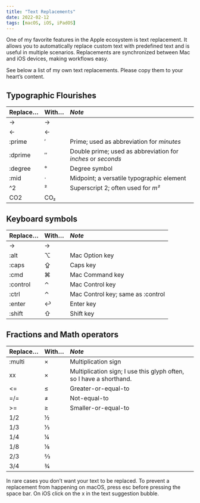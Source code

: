 ```yaml
---
title: "Text Replacements"
date: 2022-02-12
tags: [macOS, iOS, iPadOS]
---
```


One of my favorite features in the Apple ecosystem is text replacement. It allows you to automatically replace custom text with predefined text and is useful in multiple scenarios. Replacements are synchronized between Mac and iOS devices, making workflows easy.

See below a list of my own text replacements. Please copy them to your heart’s content.

## Typographic Flourishes

| Replace… | With… | *Note* |
|-------|--------|:---------|
| -> | → |  |
| <- | ← |  |
| :prime | ′ | Prime; used as abbreviation for *minutes* |
| :dprime | ″ | Double prime; used as abbreviation for *inches* or *seconds* |
| :degree | ° | Degree symbol |
| :mid | · | Midpoint; a versatile typographic element |
| ^2 | ² | Superscript 2; often used for *m²* |
| CO2 | CO₂ |  |

## Keyboard symbols

| Replace… | With… | *Note* |
|-------|--------|:---------|
| -> | → |  |
| :alt | ⌥ | Mac Option key |
| :caps | ⇪ | Caps key |
| :cmd | ⌘ | Mac Command key |
| :control | ⌃ | Mac Control key |
| :ctrl | ⌃ | Mac Control key; same as :control |
| :enter | ↩ | Enter key |
| :shift | ⇧ | Shift key |

## Fractions and Math operators

| Replace… | With… | *Note* |
|-------|--------|:---------|
| :multi | × | Multiplication sign |
| xx | × | Multiplication sign; I use this glyph often, so I have a shorthand. |
| <= | ≤ | Greater-or-equal-to |
| =/= | ≠ | Not-equal-to |
| >= | ≥ | Smaller-or-equal-to |
| 1/2 | ½ |  |
| 1/3 | ⅓ |  |
| 1/4 | ¼ |  |
| 1/8 | ⅛ |  |
| 2/3 | ⅔ |  |
| 3/4 | ¾ |  |

In rare cases you don’t want your text to be replaced. To prevent a replacement from happening on macOS, press esc before pressing the space bar. On iOS click on the x in the text suggestion bubble.
